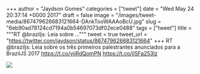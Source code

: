 
+++
author = "Jaydson Gomes"
categories = ["tweet"]
date = "Wed May 24 20:37:14 +0000 2017"
draft = false
image = "/images/tweet-media/867479626683121664-DAnkTooWAAAoBcU.jpg"
slug = "6eb90ad78124cd7194a0b54697073df02ece0488"
tags = ["tweet"]
title = """RT @braziljs: Leia sobre ..."""
tweet = true
tweet_url = "https://twitter.com/jaydson/status/867479626683121664"
+++
RT @braziljs: Leia sobre os três primeiros palestrantes anunciados para a BrazilJS 2017 https://t.co/yiiRdQomPN https://t.co/jlSFa253lz

![](/images/tweet-media/867479626683121664-DAnkTooWAAAoBcU.jpg)